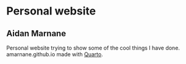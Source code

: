 # Personal website
## Aidan Marnane  
Personal website trying to show some of the cool things I have done. amarnane.github.io made with [Quarto](quarto.org).

